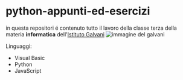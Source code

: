 # python-appunti-ed-esercizi

in questa repositori é contenuto tutto il lavoro della classe terza della materia **informatica** dell'[Istituto Galvani](https://www.iisgalvanimi.edu.it/)
![immagine del galvani](https://www.iisgalvanimi.edu.it/sites/default/files/image_gallery/scuola.jpg)

Linguaggi:
- Visual Basic
- Python
- JavaScript
